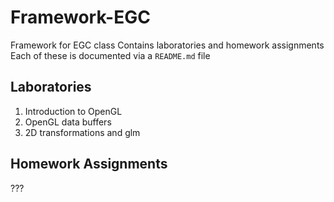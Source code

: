 # Framework-EGC
Framework for EGC class
Contains laboratories and homework assignments
Each of these is documented via a `README.md` file

## Laboratories

1. Introduction to OpenGL
2. OpenGL data buffers
3. 2D transformations and glm

## Homework Assignments
???